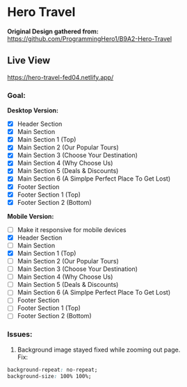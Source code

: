 # Hero Travel

**Original Design gathered from:** <br>
<https://github.com/ProgrammingHero1/B9A2-Hero-Travel>
 
## Live View
<https://hero-travel-fed04.netlify.app/>

### Goal:
**Desktop Version:**
- [x] Header Section
- [x] Main Section
- [x] Main Section 1 (Top)
- [x] Main Section 2 (Our Popular Tours)
- [x] Main Section 3 (Choose Your Destination)
- [x] Main Section 4 (Why Choose Us)
- [x] Main Section 5 (Deals & Discounts)
- [x] Main Section 6 (A Simplpe Perfect Place To Get Lost)
- [x] Footer Section
- [x] Footer Section 1 (Top)
- [x] Footer Section 2 (Bottom)

**Mobile Version:**
- [ ] Make it responsive for mobile devices
- [x] Header Section
- [ ] Main Section
- [x] Main Section 1 (Top)
- [ ] Main Section 2 (Our Popular Tours)
- [ ] Main Section 3 (Choose Your Destination)
- [ ] Main Section 4 (Why Choose Us)
- [ ] Main Section 5 (Deals & Discounts)
- [ ] Main Section 6 (A Simplpe Perfect Place To Get Lost)
- [ ] Footer Section
- [ ] Footer Section 1 (Top)
- [ ] Footer Section 2 (Bottom)

### Issues:
1. Background image stayed fixed while zooming out page. <br>
Fix:
```css
background-repeat: no-repeat;
background-size: 100% 100%;
```